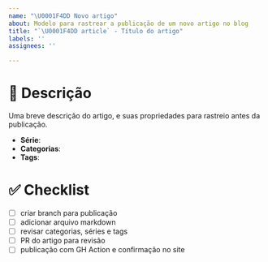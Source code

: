 ```yaml
---
name: "\U0001F4DD Novo artigo"
about: Modelo para rastrear a publicação de um novo artigo no blog
title: "`\U0001F4DD article` - Título do artigo"
labels: ''
assignees: ''

---
```


# 🔡 Descrição
Uma breve descrição do artigo, e suas propriedades para rastreio antes da publicação.

- **Série**:
- **Categorias**:
- **Tags**:

# ✅ Checklist

- [ ] criar branch para publicação
- [ ] adicionar arquivo markdown
- [ ] revisar categorias, séries e tags
- [ ] PR do artigo para revisão
- [ ] publicação com GH Action e confirmação no site
